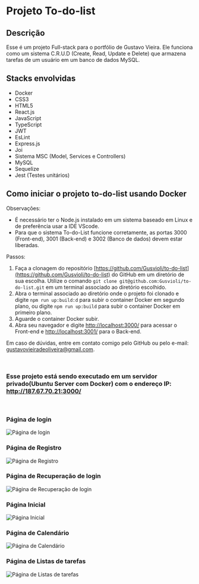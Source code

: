# Projeto To-do-list

## Descrição

Esse é um projeto Full-stack para o portfólio de Gustavo Vieira. Ele funciona como um sistema C.R.U.D (Create, Read, Update e Delete) que armazena tarefas de um usuário em um banco de dados MySQL.

## Stacks envolvidas

- Docker
- CSS3
- HTML5
- React.js
- JavaScript
- TypeScript
- JWT
- EsLint
- Express.js
- Joi
- Sistema MSC (Model, Services e Controllers)
- MySQL
- Sequelize
- Jest (Testes unitários)

## Como iniciar o projeto to-do-list usando Docker

Observações:

- É necessário ter o Node.js instalado em um sistema baseado em Linux e de preferência usar a IDE VScode.
- Para que o sistema To-do-List funcione corretamente, as portas 3000 (Front-end), 3001 (Back-end) e 3002 (Banco de dados) devem estar liberadas.

Passos:

1. Faça a clonagem do repositório [https://github.com/Gusvioli/to-do-list](https://github.com/Gusvioli/to-do-list) do GitHub em um diretório de sua escolha. Utilize o comando `git clone git@github.com:Gusvioli/to-do-list.git` em um terminal associado ao diretório escolhido.
2. Abra o terminal associado ao diretório onde o projeto foi clonado e digite `npm run up:build:d` para subir o container Docker em segundo plano, ou digite `npm run up:build` para subir o container Docker em primeiro plano.
3. Aguarde o container Docker subir.
4. Abra seu navegador e digite [http://localhost:3000/](http://localhost:3000/) para acessar o Front-end e [http://localhost:3001/](http://localhost:3001/) para o Back-end.

Em caso de dúvidas, entre em contato comigo pelo GitHub ou pelo e-mail: <gustavovieiradeoliveira@gmail.com>.

<br />

### Esse projeto está sendo executado em um servidor privado(Ubuntu Server com Docker) com o endereço IP: <http://187.67.70.21:3000/>

<br />

### Página de login

![Página de login](imgs/pag_login.png)

### Página de Registro

![Página de Registro](imgs/pag_register.png)

### Página de Recuperação de login

![Página de Recuperação de login](imgs/pag_recuperar_login.png)

### Página Inicial

![Página Inicial](imgs/pag_inicial.png)

### Página de Calendário

![Página de Calendário](imgs/pag_calendar.png)

### Página de Listas de tarefas

![Página de Listas de tarefas](imgs/pag_lists.png)
